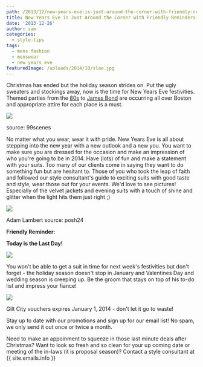 ```yaml
---
path: /2013/12/new-years-eve-is-just-around-the-corner-with-friendly-reminders/
title: New Years Eve is Just Around the Corner with Friendly Reminders
date: '2013-12-26'
author: sam
categories:
  - style-tips
tags:
  - mens fashion
  - menswear
  - new years eve
featuredImage: /uploads/2014/10/slae.jpg
---
```

Christmas has ended but the holiday season strides on. Put the ugly sweaters and stockings away, now is the time for New Years Eve festivities. Themed parties from the [80s](http://bostoneventguide.com/countdown-to-the-80s) to [James Bond](http://www.bostonnewyearseveparty.com/) are occurring all over Boston and appropriate attire for each place is a must.

[![](http://3.bp.blogspot.com/-Ue-hBhpWcnk/UryCaERstbI/AAAAAAAAAnU/iK2ShiXRM-I/s640/fun.-2012-suits,+source+-+99scenes.jpg)](http://3.bp.blogspot.com/-Ue-hBhpWcnk/UryCaERstbI/AAAAAAAAAnU/iK2ShiXRM-I/s1600/fun.-2012-suits,+source+-+99scenes.jpg)

source: 99scenes

No matter what you wear, wear it with pride. New Years Eve is all about stepping into the new year with a new outlook and a new you. You want to make sure you are dressed for the occasion and make an impression of who you're going to be in 2014. Have (lots) of fun and make a statement with your suits. Too many of our clients come in saying they want to do something fun but are hesitant to. Those of you who took the leap of faith and followed our style consultant's guide to exciting suits with good taste and style, wear those out for your events. We'd love to see pictures! Especially of the velvet jackets and evening suits with a touch of shine and glitter when the light hits them just right ;)

[![](http://2.bp.blogspot.com/-fra4a4EGVdg/Urx-cmvFXMI/AAAAAAAAAnI/vhWQgckRx0w/s640/adam+lambert+silver+3pTux,+source-posh24.jpg)](http://2.bp.blogspot.com/-fra4a4EGVdg/Urx-cmvFXMI/AAAAAAAAAnI/vhWQgckRx0w/s1600/adam+lambert+silver+3pTux,+source-posh24.jpg)

Adam Lambert
source: posh24

**Friendly Reminder:**

**Today is the Last Day!**

[![](http://4.bp.blogspot.com/-zphJiTn1iEs/UryEAYTrebI/AAAAAAAAAng/R2DueIiSWpk/s1600/sale_ad_dec2013.jpg)](http://4.bp.blogspot.com/-zphJiTn1iEs/UryEAYTrebI/AAAAAAAAAng/R2DueIiSWpk/s1600/sale_ad_dec2013.jpg)

You won't be able to get a suit in time for next week's festivities but don't forget - the holiday season doesn't stop in January and Valentines Day and wedding season is creeping up. Be the groom that stays on top of his to-do list and impress your fiance!

[![](http://4.bp.blogspot.com/-QHq9SNSHPMc/UryFFxcR39I/AAAAAAAAAns/WCQn3KoDfAQ/s1600/gilt+city+logo,+source-boldfacers.jpg)](http://4.bp.blogspot.com/-QHq9SNSHPMc/UryFFxcR39I/AAAAAAAAAns/WCQn3KoDfAQ/s1600/gilt+city+logo,+source-boldfacers.jpg)

Gilt City vouchers expires January 1, 2014 - don't let it go to waste!

Stay up to date with our promotions and sign up for our email list! No spam, we only send it out once or twice a month.

Need to make an appoinment to squeeze in those last minute deals after Christmas? Want to look so fresh and so clean for your up coming date or meeting of the in-laws (it is proposal season)? Contact a style consultant at {{ site.emails.info }}